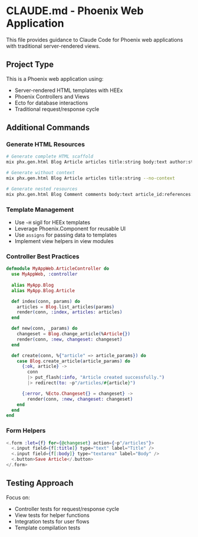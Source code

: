 # CLAUDE.md - Phoenix Web Application

This file provides guidance to Claude Code for Phoenix web applications with traditional server-rendered views.

## Project Type

This is a Phoenix web application using:
- Server-rendered HTML templates with HEEx
- Phoenix Controllers and Views
- Ecto for database interactions
- Traditional request/response cycle

## Additional Commands

### Generate HTML Resources
```bash
# Generate complete HTML scaffold
mix phx.gen.html Blog Article articles title:string body:text author:string

# Generate without context
mix phx.gen.html Blog Article articles title:string --no-context

# Generate nested resources
mix phx.gen.html Blog Comment comments body:text article_id:references:articles
```

### Template Management
- Use `~H` sigil for HEEx templates
- Leverage Phoenix.Component for reusable UI
- Use `assigns` for passing data to templates
- Implement view helpers in view modules

### Controller Best Practices
```elixir
defmodule MyAppWeb.ArticleController do
  use MyAppWeb, :controller
  
  alias MyApp.Blog
  alias MyApp.Blog.Article

  def index(conn, params) do
    articles = Blog.list_articles(params)
    render(conn, :index, articles: articles)
  end

  def new(conn, _params) do
    changeset = Blog.change_article(%Article{})
    render(conn, :new, changeset: changeset)
  end

  def create(conn, %{"article" => article_params}) do
    case Blog.create_article(article_params) do
      {:ok, article} ->
        conn
        |> put_flash(:info, "Article created successfully.")
        |> redirect(to: ~p"/articles/#{article}")

      {:error, %Ecto.Changeset{} = changeset} ->
        render(conn, :new, changeset: changeset)
    end
  end
end
```

### Form Helpers
```elixir
<.form :let={f} for={@changeset} action={~p"/articles"}>
  <.input field={f[:title]} type="text" label="Title" />
  <.input field={f[:body]} type="textarea" label="Body" />
  <.button>Save Article</.button>
</.form>
```

## Testing Approach

Focus on:
- Controller tests for request/response cycle
- View tests for helper functions
- Integration tests for user flows
- Template compilation tests